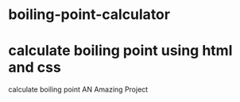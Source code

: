 # boiling-point-calculator
calculate boiling point
using html and css
=======
calculate boiling point AN Amazing Project


